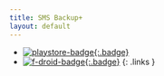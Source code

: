 ```yaml
---
title: SMS Backup+
layout: default
---
```


* [![playstore-badge][]{:.badge}][playstore-url]
* [![f-droid-badge][]{:.badge}][f-droid-url]
{: .links }

[playstore-badge]: https://play.google.com/intl/en_us/badges/images/apps/en-play-badge.png
[playstore-url]: https://play.google.com/store/apps/details?id=com.zegoggles.smssync
[f-droid-badge]: https://gitlab.com/fdroid/artwork/raw/master/badge/get-it-on.png
[f-droid-url]: https://f-droid.org/packages/com.zegoggles.smssync/
